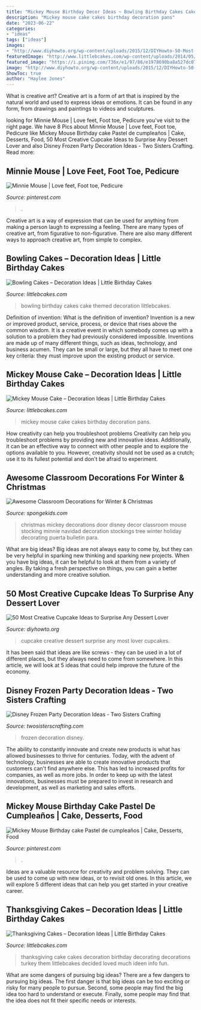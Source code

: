 ```yaml
---
title: "Mickey Mouse Birthday Decor Ideas ~ Bowling Birthday Cakes Cake Themed Decoration Littlebcakes"
description: "Mickey mouse cake cakes birthday decoration pans"
date: "2023-06-22"
categories:
- "ideas"
tags: ["ideas"]
images:
- "http://www.diyhowto.org/wp-content/uploads/2015/12/DIYHowto-50-Most-Creative-Cupcake-Ideas-to-Surprise-Any-Dessert-Lover48-600x800.jpg"
featuredImage: "http://www.littlebcakes.com/wp-content/uploads/2014/05/Thanksgiving-Cake-Ideas.jpg"
featured_image: "https://i.pinimg.com/736x/e1/97/86/e1978690ba8a527dc07596675e5c2542--minnie-mouse-pedicure-ideas.jpg"
image: "http://www.diyhowto.org/wp-content/uploads/2015/12/DIYHowto-50-Most-Creative-Cupcake-Ideas-to-Surprise-Any-Dessert-Lover48-600x800.jpg"
ShowToc: true
author: "Haylee Jones"
---
```



What is creative art?
Creative art is a form of art that is inspired by the natural world and used to express ideas or emotions. It can be found in any form, from drawings and paintings to videos and sculptures.

	

		
looking for Minnie Mouse | Love feet, Foot toe, Pedicure you've visit to the right page. We have 8 Pics about Minnie Mouse | Love feet, Foot toe, Pedicure like Mickey Mouse Birthday cake Pastel de cumpleaños | Cake, Desserts, Food, 50 Most Creative Cupcake Ideas to Surprise Any Dessert Lover and also Disney Frozen Party Decoration Ideas - Two Sisters Crafting. Read more:
		
    
## Minnie Mouse | Love Feet, Foot Toe, Pedicure

<img loading=lazy src="https://i.pinimg.com/736x/e1/97/86/e1978690ba8a527dc07596675e5c2542--minnie-mouse-pedicure-ideas.jpg" onerror="this.onerror=null;this.src='https://tse2.mm.bing.net/th?id=OIP.WprtuusceeuaFezpEdj3HAHaJ3&amp;pid=15.1';" alt="Minnie Mouse | Love feet, Foot toe, Pedicure">

_Source: pinterest.com_

>. 

	

Creative art is a way of expression that can be used for anything from making a person laugh to expressing a feeling. There are many types of creative art, from figurative to non-figurative. There are also many different ways to approach creative art, from simple to complex.

    
## Bowling Cakes – Decoration Ideas | Little Birthday Cakes

<img loading=lazy src="http://www.littlebcakes.com/wp-content/uploads/2014/01/Bowling-Birthday-Cakes.jpg" onerror="this.onerror=null;this.src='https://tse4.mm.bing.net/th?id=OIP.kiqHaxOeQgughU9ez7J8zgHaJ-&amp;pid=15.1';" alt="Bowling Cakes – Decoration Ideas | Little Birthday Cakes">

_Source: littlebcakes.com_

>bowling birthday cakes cake themed decoration littlebcakes. 

	

Definition of invention: What is the definition of invention?
Invention is a new or improved product, service, process, or device that rises above the common wisdom. It is a creative event in which somebody comes up with a solution to a problem they had previously considered impossible.
Inventions are made up of many different things, such as ideas, technology, and business acumen. They can be small or large, but they all have to meet one key criteria: they must improve upon the existing product or service.

    
## Mickey Mouse Cake – Decoration Ideas | Little Birthday Cakes

<img loading=lazy src="http://www.littlebcakes.com/wp-content/uploads/2013/08/Mickey-Mouse-Cake-Pans.jpg" onerror="this.onerror=null;this.src='https://tse3.mm.bing.net/th?id=OIP.OjGnoTefdnTkUNDUsnLERwHaLH&amp;pid=15.1';" alt="Mickey Mouse Cake – Decoration Ideas | Little Birthday Cakes">

_Source: littlebcakes.com_

>mickey mouse cake cakes birthday decoration pans. 

	

How creativity can help you troubleshoot problems
Creativity can help you troubleshoot problems by providing new and innovative ideas. Additionally, it can be an effective way to connect with other people and to explore the options available to you. However, creativity should not be used as a crutch; use it to its fullest potential and don't be afraid to experiment.

    
## Awesome Classroom Decorations For Winter &amp; Christmas

<img loading=lazy src="http://spongekids.com/wp-content/uploads/2016/11/christmas-bulletin-board/17-christmas-bulletin-board-ideas.jpg" onerror="this.onerror=null;this.src='https://tse4.mm.bing.net/th?id=OIP.fglqwP9Tj60vEkuAm1R04gHaNI&amp;pid=15.1';" alt="Awesome Classroom Decorations for Winter &amp; Christmas">

_Source: spongekids.com_

>christmas mickey decorations door disney decor classroom mouse stocking minnie navidad decoration stockings tree winter holiday decorating puerta bulletin para. 

	

What are big ideas?
Big ideas are not always easy to come by, but they can be very helpful in sparking new thinking and sparking new projects. When you have big ideas, it can be helpful to look at them from a variety of angles. By taking a fresh perspective on things, you can gain a better understanding and more creative solution.

    
## 50 Most Creative Cupcake Ideas To Surprise Any Dessert Lover

<img loading=lazy src="http://www.diyhowto.org/wp-content/uploads/2015/12/DIYHowto-50-Most-Creative-Cupcake-Ideas-to-Surprise-Any-Dessert-Lover48-600x800.jpg" onerror="this.onerror=null;this.src='https://tse3.mm.bing.net/th?id=OIP.j2hoNY_ozZss-fJow7_WPwHaJ4&amp;pid=15.1';" alt="50 Most Creative Cupcake Ideas to Surprise Any Dessert Lover">

_Source: diyhowto.org_

>cupcake creative dessert surprise any most lover cupcakes. 

	

It has been said that ideas are like screws - they can be used in a lot of different places, but they always need to come from somewhere. In this article, we will look at 5 ideas that could help improve the future of the economy.

    
## Disney Frozen Party Decoration Ideas - Two Sisters Crafting

<img loading=lazy src="http://www.twosisterscrafting.com/wp-content/uploads/2014/09/disney-frozen-party-decoration-ideas-featured.jpg" onerror="this.onerror=null;this.src='https://tse3.mm.bing.net/th?id=OIP.CmjN10eut4DjOFjjNqDL9wHaHa&amp;pid=15.1';" alt="Disney Frozen Party Decoration Ideas - Two Sisters Crafting">

_Source: twosisterscrafting.com_

>frozen decoration disney. 

	

The ability to constantly innovate and create new products is what has allowed businesses to thrive for centuries. Today, with the advent of technology, businesses are able to create innovative products that customers can't find anywhere else. This has led to increased profits for companies, as well as more jobs. In order to keep up with the latest innovations, businesses must be prepared to invest in research and development, as well as marketing and sales efforts.

    
## Mickey Mouse Birthday Cake Pastel De Cumpleaños | Cake, Desserts, Food

<img loading=lazy src="https://i.pinimg.com/736x/0e/d2/a0/0ed2a0d3fab6c196192d7a157d7ab2e7.jpg" onerror="this.onerror=null;this.src='https://tse4.mm.bing.net/th?id=OIP.xVfYRJoxwxkm50EI6Fu0TgHaJ3&amp;pid=15.1';" alt="Mickey Mouse Birthday cake Pastel de cumpleaños | Cake, Desserts, Food">

_Source: pinterest.com_

>. 

	

Ideas are a valuable resource for creativity and problem solving. They can be used to come up with new ideas, or to revisit old ones. In this article, we will explore 5 different ideas that can help you get started in your creative career.

    
## Thanksgiving Cakes – Decoration Ideas | Little Birthday Cakes

<img loading=lazy src="http://www.littlebcakes.com/wp-content/uploads/2014/05/Thanksgiving-Cake-Ideas.jpg" onerror="this.onerror=null;this.src='https://tse2.mm.bing.net/th?id=OIP.q5xMr9aSqAz1fEIGmp9KWQHaGR&amp;pid=15.1';" alt="Thanksgiving Cakes – Decoration Ideas | Little Birthday Cakes">

_Source: littlebcakes.com_

>thanksgiving cake cakes decoration birthday decorating decorations turkey them littlebcakes decided loved much ideen info fun. 

	

What are some dangers of pursuing big ideas?
There are a few dangers to pursuing big ideas. The first danger is that big ideas can be too exciting or risky for many people to pursue. Second, some people may find the big idea too hard to understand or execute. Finally, some people may find that the idea does not fit their specific needs or interests.

